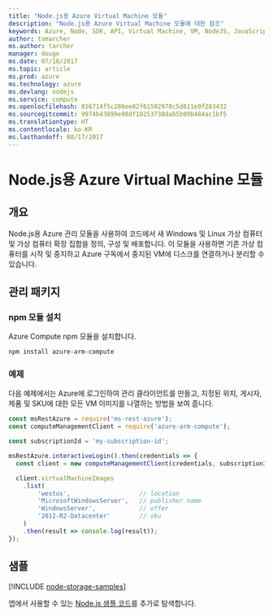 ```yaml
---
title: "Node.js용 Azure Virtual Machine 모듈"
description: "Node.js용 Azure Virtual Machine 모듈에 대한 참조"
keywords: Azure, Node, SDK, API, Virtual Machine, VM, NodeJS, JavaScript
author: tomarcher
ms.author: tarcher
manager: douge
ms.date: 07/18/2017
ms.topic: article
ms.prod: azure
ms.technology: azure
ms.devlang: nodejs
ms.service: compute
ms.openlocfilehash: 816714f5c286ee82f61502978c5d811e9f283432
ms.sourcegitcommit: 9974b43899e98df10253738dab5b09b484ac1bf5
ms.translationtype: HT
ms.contentlocale: ko-KR
ms.lasthandoff: 08/17/2017
---
```

# <a name="azure-virtual-machine-modules-for-nodejs"></a>Node.js용 Azure Virtual Machine 모듈

## <a name="overview"></a>개요

Node.js용 Azure 관리 모듈을 사용하여 코드에서 새 Windows 및 Linux 가상 컴퓨터 및 가상 컴퓨터 확장 집합을 정의, 구성 및 배포합니다. 이 모듈을 사용하면 기존 가상 컴퓨터를 시작 및 중지하고 Azure 구독에서 중지된 VM에 디스크를 연결하거나 분리할 수 있습니다.

## <a name="management-package"></a>관리 패키지

### <a name="install-the-npm-module"></a>npm 모듈 설치

Azure Compute npm 모듈을 설치합니다.

```bash
npm install azure-arm-compute
```   

### <a name="example"></a>예제

다음 예제에서는 Azure에 로그인하여 관리 클라이언트를 만들고, 지정된 위치, 게시자, 제품 및 SKU에 대한 모든 VM 이미지를 나열하는 방법을 보여 줍니다.

```javascript
const msRestAzure = require('ms-rest-azure');
const computeManagementClient = require('azure-arm-compute');

const subscriptionId = 'my-subscription-id';

msRestAzure.interactiveLogin().then(credentials => {
  const client = new computeManagementClient(credentials, subscriptionId);

  client.virtualMachineImages
    .list(
        'westus',                   // location
        'MicrosoftWindowsServer',   // publisher name
        'WindowsServer',            // offer
        '2012-R2-Datacenter'        // sku
    )
    .then(result => console.log(result));
});
```

## <a name="samples"></a>샘플

[!INCLUDE [node-storage-samples](../docs-ref-conceptual/includes/virtualmachines-samples.md)]

앱에서 사용할 수 있는 [Node.js 샘플 코드](https://azure.microsoft.com/resources/samples/?platform=nodejs)를 추가로 탐색합니다.
